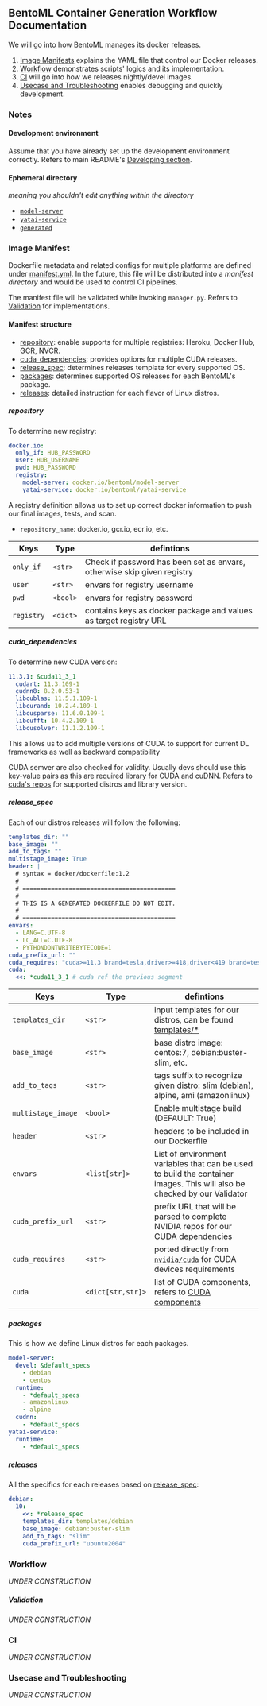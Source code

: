 ## BentoML Container Generation Workflow Documentation

We will go into how BentoML manages its docker releases.

1. [Image Manifests](#image-manifest) explains the YAML file that control our Docker releases.
1. [Workflow](#workflow) demonstrates scripts' logics and its implementation.
1. [CI](#ci) will go into how we releases nightly/devel images.
1. [Usecase and Troubleshooting](#usecase-and-troubleshooting) enables debugging and quickly development.

### Notes

#### Development environment

Assume that you have already set up the development environment correctly. Refers to main README's [Developing section](https://github.com/bentoml/BentoML/tree/master/docker#developing).

#### Ephemeral directory

_meaning you shouldn't edit anything within the directory_

- [```model-server```](./model-server)
- [```yatai-service```](./yatai-service)
- [```generated```](../generated)

### Image Manifest

Dockerfile metadata and related configs for multiple platforms are defined under [manifest.yml](../manifest.yml).
In the future, this file will be distributed into a *manifest directory* and would be used to control CI pipelines.

The manifest file will be validated while invoking `manager.py`. Refers to [Validation](#validation) for implementations.

#### Manifest structure
- [repository](#repository): enable supports for multiple registries: Heroku, Docker Hub, GCR, NVCR.
- [cuda_dependencies](#cuda_dependencies): provides options for multiple CUDA releases.
- [release_spec](#release_spec): determines releases template for every supported OS.
- [packages](#packages): determines supported OS releases for each BentoML's package.
- [releases](#releases): detailed instruction for each flavor of Linux distros.

##### repository

To determine new registry:
```yaml
docker.io:
  only_if: HUB_PASSWORD
  user: HUB_USERNAME
  pwd: HUB_PASSWORD
  registry:
    model-server: docker.io/bentoml/model-server
    yatai-service: docker.io/bentoml/yatai-service
```

A registry definition allows us to set up correct docker information to push our final images, tests, and scan.

- `repository_name`: docker.io, gcr.io, ecr.io, etc.

| Keys | Type | defintions |
|------|------|------------|
|`only_if`| `<str>`|Check if password has been set as envars, otherwise skip given registry| 
|`user`| `<str>`| envars for registry username| 
|`pwd`| `<bool>`|envars for registry password| 
|`registry`| `<dict>`|contains keys as docker package and values as target registry URL| 

##### cuda_dependencies

To determine new CUDA version:
```yaml
11.3.1: &cuda11_3_1
  cudart: 11.3.109-1
  cudnn8: 8.2.0.53-1
  libcublas: 11.5.1.109-1
  libcurand: 10.2.4.109-1
  libcusparse: 11.6.0.109-1
  libcufft: 10.4.2.109-1
  libcusolver: 11.1.2.109-1
```

This allows us to add multiple versions of CUDA to support for current DL frameworks as well as backward compatibility

CUDA semver are also checked for validity. Usually devs should use this key-value pairs as this 
are required library for CUDA and cuDNN. Refers to [cuda's repos](https://developer.download.nvidia.com/compute/cuda/repos/) 
for supported distros and library version.

##### release_spec

Each of our distros releases will follow the following:
```yaml
templates_dir: ""
base_image: ""
add_to_tags: ""
multistage_image: True
header: |
  # syntax = docker/dockerfile:1.2
  #
  # ===========================================
  #
  # THIS IS A GENERATED DOCKERFILE DO NOT EDIT.
  #
  # ===========================================
envars:
  - LANG=C.UTF-8
  - LC_ALL=C.UTF-8
  - PYTHONDONTWRITEBYTECODE=1
cuda_prefix_url: ""
cuda_requires: "cuda>=11.3 brand=tesla,driver>=418,driver<419 brand=tesla,driver>=440,driver<441 driver>=450"
cuda:
  <<: *cuda11_3_1 # cuda ref the previous segment
```

| Keys | Type | defintions |
|------|------|------------|
|`templates_dir`| `<str>`|input templates for our distros, can be found [templates/*](../templates)| 
|`base_image`| `<str>`| base distro image: centos:7, debian:buster-slim, etc.| 
|`add_to_tags`| `<str>`|tags suffix to recognize given distro: slim (debian), alpine, ami (amazonlinux)| 
|`multistage_image`| `<bool>`|Enable multistage build (DEFAULT: True)| 
|`header`| `<str>`|headers to be included in our Dockerfile| 
|`envars`| `<list[str]>`|List of environment variables that can be used to build the container images. This will also be checked by our Validator| 
|`cuda_prefix_url`| `<str>`|prefix URL that will be parsed to complete NVIDIA repos for our CUDA dependencies| 
|`cuda_requires`| `<str>`|ported directly from [`nvidia/cuda`](https://hub.docker.com/r/nvidia/cuda) for CUDA devices requirements| 
|`cuda`| `<dict[str,str]>`|list of CUDA components, refers to [CUDA components](#cuda_dependencies)| 

##### packages

This is how we define Linux distros for each packages.
```yaml
model-server:
  devel: &default_specs
    - debian
    - centos
  runtime:
    - *default_specs
    - amazonlinux
    - alpine
  cudnn:
    - *default_specs
yatai-service:
  runtime:
    - *default_specs
```

##### releases

All the specifics for each releases based on [release_spec](#release_spec):
```yaml
debian:
  10:
    <<: *release_spec
    templates_dir: templates/debian
    base_image: debian:buster-slim
    add_to_tags: "slim"
    cuda_prefix_url: "ubuntu2004"
```

### Workflow

*UNDER CONSTRUCTION*

##### Validation

*UNDER CONSTRUCTION*

### CI

*UNDER CONSTRUCTION*

### Usecase and Troubleshooting

*UNDER CONSTRUCTION*